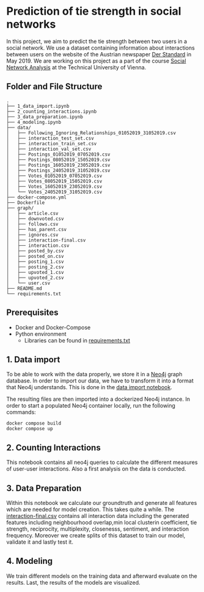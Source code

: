 # Prediction of tie strength in social networks
In this project, we aim to predict the tie strength between two users in a social network.
We use a dataset containing information about interactions between users on the website of
the Austrian newspaper [Der Standard](https://derstandard.at/) in May 2019. We are working
on this project as a part of the course [Social Network
Analysis](https://tiss.tuwien.ac.at/course/educationDetails.xhtml?semester=2023W&courseNr=194050)
at the Technical University of Vienna.

## Folder and File Structure

```
.
├── 1_data_import.ipynb
├── 2_counting_interactions.ipynb
├── 3_data_preparation.ipynb
├── 4_modeling.ipynb
├── data/
│   ├── Following_Ignoring_Relationships_01052019_31052019.csv
│   ├── interaction_test_set.csv
│   ├── interaction_train_set.csv
│   ├── interaction_val_set.csv
│   ├── Postings_01052019_07052019.csv
│   ├── Postings_08052019_15052019.csv
│   ├── Postings_16052019_23052019.csv
│   ├── Postings_24052019_31052019.csv
│   ├── Votes_01052019_07052019.csv
│   ├── Votes_08052019_15052019.csv
│   ├── Votes_16052019_23052019.csv
│   └── Votes_24052019_31052019.csv
├── docker-compose.yml
├── Dockerfile
├── graph/
│   ├── article.csv
│   ├── downvoted.csv
│   ├── follows.csv
│   ├── has_parent.csv
│   ├── ignores.csv
│   ├── interaction-final.csv
│   ├── interaction.csv
│   ├── posted_by.csv
│   ├── posted_on.csv
│   ├── posting_1.csv
│   ├── posting_2.csv
│   ├── upvoted_1.csv
│   ├── upvoted_2.csv
│   └── user.csv
├── README.md
└── requirements.txt
```

## Prerequisites
- Docker and Docker-Compose
- Python environment
    - Libraries can be found in [requirements.txt](requirements.txt)

## 1. Data import
To be able to work with the data properly, we store it in a [Neo4j](https://neo4j.com/)
graph database. In order to import our data, we have to transform it into a format that
Neo4j understands. This is done in the [data import notebook](1_data_import.ipynb).

The resulting files are then imported into a dockerized Neo4j instance. In order to start
a populated Neo4j container locally, run the following commands:

```{bash}
docker compose build
docker compose up
```

## 2. Counting Interactions
This notebook contains all neo4j queries to calculate the different measures of user-user
interactions. Also a first analysis on the data is conducted.

## 3. Data Preparation
Within this notebook we calculate our groundtruth and generate all features which are
needed for model creation. This takes quite a while. The
[interaction-final.csv](graph/interaction-final.csv) contains
all interaction data including the generated features including
neighbourhood overlap,min local clusterin coefficient, tie strength, reciprocity,
multiplexity, closenesss, sentiment, and interaction frequency.
Moreover we create splits of this dataset to train our model, validate it and lastly test it.

## 4. Modeling
We train different models on the training data and afterward evaluate on the results.
Last, the results of the models are visualized.